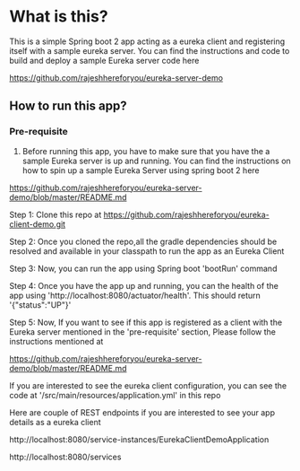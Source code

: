 # What is this?

This is a simple Spring boot 2 app acting as a eureka client and registering itself with a sample eureka server. 
You can find the instructions and code to build and deploy a sample Eureka server code here

https://github.com/rajeshhereforyou/eureka-server-demo


## How to run this app?

### Pre-requisite

1. Before running this app, you have to make sure that you have the a sample Eureka server is up and running. You can find the instructions on how to spin up a sample Eureka Server using spring boot 2 here

https://github.com/rajeshhereforyou/eureka-server-demo/blob/master/README.md

Step 1: Clone this repo at https://github.com/rajeshhereforyou/eureka-client-demo.git

Step 2: Once you cloned the repo,all the gradle dependencies should be resolved and available in your classpath to run the app as an Eureka Client

Step 3: Now, you can run the app using Spring boot 'bootRun' command

Step 4: Once you have the app up and running, you can the health of the app using 'http://localhost:8080/actuator/health'. This should return '{"status":"UP"}'

Step 5: Now, If you want to see if this app is registered as a client with the Eureka server mentioned in the 'pre-requisite' section, Please follow the instructions mentioned at  

https://github.com/rajeshhereforyou/eureka-server-demo/blob/master/README.md

If you are interested to see the eureka client  configuration, you can see the code at '/src/main/resources/application.yml' in this repo


Here are couple of REST endpoints if you are interested to see your app details as a eureka client


http://localhost:8080/service-instances/EurekaClientDemoApplication

http://localhost:8080/services